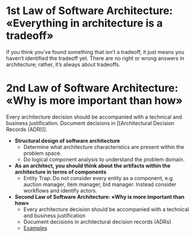 # 1st Law of Software Architecture: «Everything in architecture is a tradeoff»

If you think you’ve found something that isn’t a tradeoff, it just means you haven’t identified the tradeoff yet. There are no right or wrong answers in architecture; rather, it’s always about tradeoffs.

# 2nd Law of Software Architecture: «Why is more important than how»
Every architecture decision should be accompanied with a technical and business justification. Document decisions in [[Architectural Decision Records (ADR)]].

* **Structural design of software architecture**
	* Determine what architecture characteristics are present within the problem space.
	* Do logical component analysis to understand the problem domain.
* **As an architect, you should think about the artifacts within the architecture in terms of components**
	* Entity Trap: Do not consider every entity as a component, e.g. auction manager, item manager, bid manager. Instead consider workflows and identify actors.
* **Second Law of Software Architecture: «Why is more important than how»**
	* Every architecture decision should be accompanied with a technical and business justification
	* Document decisions in architectural decision records (ADRs)
	* [Examples](https://github.com/joelparkerhenderson/architecture-decision-record?tab=readme-ov-file)